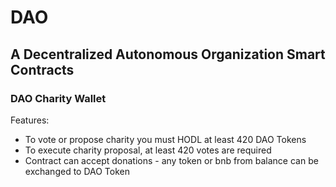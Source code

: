 # DAO
## A Decentralized Autonomous Organization Smart Contracts

### DAO Charity Wallet

Features:
- To vote or propose charity you must HODL at least 420 DAO Tokens
- To execute charity proposal, at least 420 votes are required
- Contract can accept donations - any token or bnb from balance can be exchanged to DAO Token
